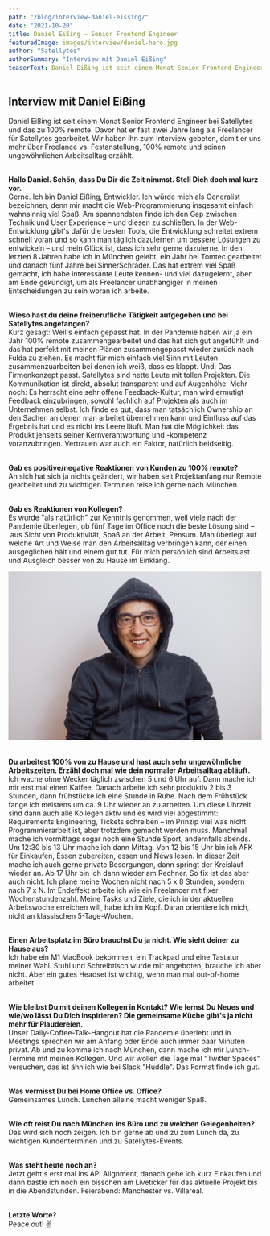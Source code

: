 ```yaml
---
path: "/blog/interview-daniel-eissing/"
date: "2021-10-20"
title: Daniel Eißing – Senior Frontend Engineer 
featuredImage: images/interview/daniel-hero.jpg
author: "Satellytes"
authorSummary: "Interview mit Daniel Eißing"
teaserText: Daniel Eißing ist seit einem Monat Senior Frontend Engineer bei Satellytes und das zu 100% remote
---
```



## Interview mit Daniel Eißing
Daniel Eißing ist seit einem Monat Senior Frontend Engineer bei Satellytes und das zu 100% remote. Davor hat er fast zwei Jahre lang als Freelancer für Satellytes gearbeitet. Wir haben ihn zum Interview gebeten, damit er uns mehr über Freelance vs. Festanstellung, 100% remote und seinen ungewöhnlichen Arbeitsalltag erzählt.<br>

<br>**Hallo Daniel. Schön, dass Du Dir die Zeit nimmst. Stell Dich doch mal kurz vor.**<br>
Gerne. Ich bin Daniel Eißing, Entwickler. Ich würde mich als Generalist bezeichnen, denn mir macht die Web-Programmierung insgesamt einfach wahnsinnig viel Spaß. Am spannendsten finde ich den Gap zwischen Technik und User Experience – und diesen zu schließen. In der Web-Entwicklung gibt's dafür die besten Tools, die Entwicklung schreitet extrem schnell voran und so kann man täglich dazulernen um bessere Lösungen zu entwickeln – und mein Glück ist, dass ich sehr gerne dazulerne. In den letzten 8 Jahren habe ich in München gelebt, ein Jahr bei Tomtec gearbeitet und danach fünf Jahre bei SinnerSchrader. Das hat extrem viel Spaß gemacht, ich habe interessante Leute kennen- und viel dazugelernt, aber am Ende gekündigt, um als Freelancer unabhängiger in meinen Entscheidungen zu sein woran ich arbeite.

<br>**Wieso hast du deine freiberufliche Tätigkeit aufgegeben und bei Satellytes angefangen?**<br>
Kurz gesagt: Weil's einfach gepasst hat. In der Pandemie haben wir ja ein Jahr 100% remote zusammengearbeitet und das hat sich gut angefühlt und das hat perfekt mit meinen Plänen zusammengepasst wieder zurück nach Fulda zu ziehen. Es macht für mich einfach viel Sinn mit Leuten zusammenzuarbeiten bei denen ich weiß, dass es klappt. Und: Das Firmenkonzept passt. Satellytes sind nette Leute mit tollen Projekten. Die Kommunikation ist direkt, absolut transparent und auf Augenhöhe. Mehr noch: Es herrscht eine sehr offene Feedback-Kultur, man wird ermutigt Feedback einzubringen, sowohl fachlich auf Projekten als auch im Unternehmen selbst. Ich finde es gut, dass man tatsächlich Ownership an den Sachen an denen man arbeitet übernehmen kann und Einfluss auf das Ergebnis hat und es nicht ins Leere läuft. Man hat die Möglichkeit das Produkt jenseits seiner Kernverantwortung und -kompetenz voranzubringen. Vertrauen war auch ein Faktor, natürlich beidseitig.

<br>**Gab es positive/negative Reaktionen von Kunden zu 100% remote?**<br>
An sich hat sich ja nichts geändert, wir haben seit Projektanfang nur Remote gearbeitet und zu wichtigen Terminen reise ich gerne nach München.

<br>**Gab es Reaktionen von Kollegen?**<br>
Es wurde "als natürlich" zur Kenntnis genommen, weil viele nach der Pandemie  überlegen, ob fünf Tage im Office noch die beste Lösung sind – aus Sicht von Produktivität, Spaß an der Arbeit, Pensum. Man überlegt auf welche Art und Weise man den Arbeitsalltag verbringen kann, der einen ausgeglichen hält und einem gut tut. Für mich persönlich sind Arbeitslast und Ausgleich besser von zu Hause im Einklang.

![Daniel](images/interview/daniel.jpg)

<br>**Du arbeitest 100% von zu Hause und hast auch sehr ungewöhnliche Arbeitszeiten. Erzähl doch mal wie dein normaler Arbeitsalltag abläuft.**<br>
Ich wache ohne Wecker täglich zwischen 5 und 6 Uhr auf. Dann mache ich mir erst mal einen Kaffee. Danach arbeite ich sehr produktiv 2 bis 3 Stunden, dann frühstücke ich eine Stunde in Ruhe. Nach dem Frühstück fange ich meistens um ca. 9 Uhr wieder an zu arbeiten. Um diese Uhrzeit sind dann auch alle Kollegen aktiv und es wird viel abgestimmt: Requirements Engineering, Tickets schreiben – im Prinzip viel was nicht Programmierarbeit ist, aber trotzdem gemacht werden muss. Manchmal mache ich vormittags sogar noch eine Stunde Sport, andernfalls abends. Um 12:30 bis 13 Uhr mache ich dann Mittag. Von 12 bis 15 Uhr bin ich AFK für Einkaufen, Essen zubereiten, essen und News lesen. In dieser Zeit mache ich auch gerne private Besorgungen, dann springt der Kreislauf wieder an. Ab 17 Uhr bin ich dann wieder am Rechner. So fix ist das aber auch nicht. Ich plane meine Wochen nicht nach 5 x 8 Stunden, sondern nach 7 x N. Im Endeffekt arbeite ich wie ein Freelancer mit fixer Wochenstundenzahl. Meine Tasks und Ziele, die ich in der aktuellen Arbeitswoche erreichen will, habe ich im Kopf. Daran orientiere ich mich, nicht an klassischen 5-Tage-Wochen.

<br>**Einen Arbeitsplatz im Büro brauchst Du ja nicht. Wie sieht deiner zu Hause aus?**<br>
Ich habe ein M1 MacBook bekommen, ein Trackpad und eine Tastatur meiner Wahl. Stuhl und Schreibtisch wurde mir angeboten, brauche ich aber nicht. Aber ein gutes Headset ist wichtig, wenn man mal out-of-home arbeitet.

<br>**Wie bleibst Du mit deinen Kollegen in Kontakt? Wie lernst Du Neues und wie/wo lässt Du Dich inspirieren? Die gemeinsame Küche gibt's ja nicht mehr für Plaudereien.**<br>
Unser Daily-Coffee-Talk-Hangout hat die Pandemie überlebt und in Meetings sprechen wir am Anfang oder Ende auch immer paar Minuten privat. Ab und zu komme ich nach München, dann mache ich mir Lunch-Termine mit meinen Kollegen. Und wir wollen die Tage mal "Twitter Spaces" versuchen, das ist ähnlich wie bei Slack "Huddle". Das Format finde ich gut.

<br>**Was vermisst Du bei Home Office vs. Office?**<br>
Gemeinsames Lunch. Lunchen alleine macht weniger Spaß.

<br>**Wie oft reist Du nach München ins Büro und zu welchen Gelegenheiten?**<br>
Das wird sich noch zeigen. Ich bin gerne ab und zu zum Lunch da, zu wichtigen Kundenterminen und zu Satellytes-Events.

<br>**Was steht heute noch an?**<br>
Jetzt geht's erst mal ins API Alignment, danach gehe ich kurz Einkaufen und dann bastle ich noch ein bisschen am Liveticker für das aktuelle Projekt bis in die Abendstunden. Feierabend: Manchester vs. Villareal.

<br>**Letzte Worte?**<br>
Peace out! ✌️
